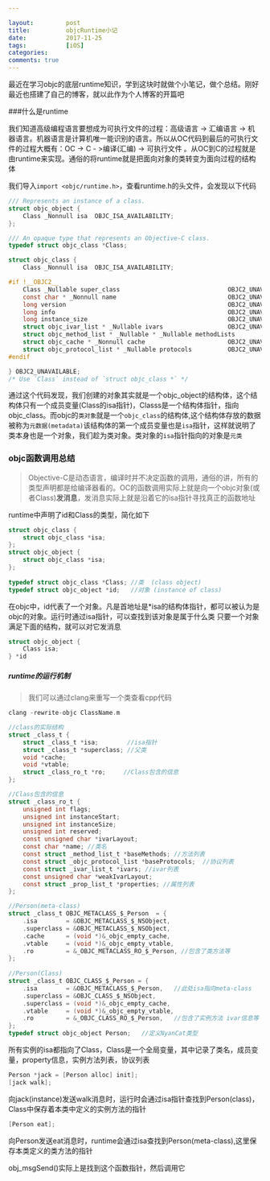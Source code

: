 ```yaml
---

layout:         post
title:          objcRuntime小记
date:           2017-11-25
tags:           [iOS]
categories:
comments: true
---
```


最近在学习objc的底层runtime知识，学到这块时就做个小笔记，做个总结。刚好最近也搭建了自己的博客，就以此作为个人博客的开篇吧

###什么是runtime

我们知道高级编程语言要想成为可执行文件的过程：高级语言 -> 汇编语言 -> 机器语言。机器语言是计算机唯一能识别的语言。所以从OC代码到最后的可执行文件的过程大概有：OC -> C - >编译(汇编) -> 可执行文件 。从OC到C的过程就是由runtime来实现。通俗的将runtime就是把面向对象的类转变为面向过程的结构体

我们导入```import <objc/runtime.h>```，查看runtime.h的头文件，会发现以下代码

```objective-c
/// Represents an instance of a class.
struct objc_object {
    Class _Nonnull isa  OBJC_ISA_AVAILABILITY;
};
```

```objective-c
/// An opaque type that represents an Objective-C class.
typedef struct objc_class *Class;
```

```objective-c
struct objc_class {
    Class _Nonnull isa  OBJC_ISA_AVAILABILITY;

#if !__OBJC2__
    Class _Nullable super_class                              OBJC2_UNAVAILABLE;
    const char * _Nonnull name                               OBJC2_UNAVAILABLE;
    long version                                             OBJC2_UNAVAILABLE;
    long info                                                OBJC2_UNAVAILABLE;
    long instance_size                                       OBJC2_UNAVAILABLE;
    struct objc_ivar_list * _Nullable ivars                  OBJC2_UNAVAILABLE;
    struct objc_method_list * _Nullable * _Nullable methodLists                    OBJC2_UNAVAILABLE;
    struct objc_cache * _Nonnull cache                       OBJC2_UNAVAILABLE;
    struct objc_protocol_list * _Nullable protocols          OBJC2_UNAVAILABLE;
#endif

} OBJC2_UNAVAILABLE;
/* Use `Class` instead of `struct objc_class *` */
```

通过这个代码发现，我们创建的对象其实就是一个objc_object的结构体，这个结构体只有一个成员变量(Class的isa指针)，Classs是一个结构体指针，指向objc_class。而objc的```类对象```就是一个```objc_class```的结构体,这个结构体存放的数据被称为```元数据(metadata)```该结构体的第一个成员变量也是```isa```指针，这样就说明了类本身也是一个对象，我们趁为类对象。类对象的```isa```指针指向的对象是```元类```

### objc函数调用总结
> Objective-C是动态语言，编译时并不决定函数的调用，通俗的讲，所有的类型声明都是给编译器看的。OC的函数调用实际上就是向一个objc对象(或者Class)**发消息**，发消息实际上就是沿着它的isa指针寻找真正的函数地址

runtime中声明了id和Class的类型，简化如下
```objective-c
struct objc_class {
    struct objc_class *isa;
};
struct objc_object {
    struct objc_class *isa;
};
 
typedef struct objc_class *Class; //类  (class object)
typedef struct objc_object *id;   //对象 (instance of class)
```

在objc中，id代表了一个对象。凡是首地址是*isa的结构体指针，都可以被认为是objc的对象。运行时通过isa指针，可以查找到该对象是属于什么类
只要一个对象满足下面的结构，就可以对它发消息
```objective-c
struct objc_object {
    Class isa;
} *id
```
##### runtime的运行机制
> 我们可以通过clang来重写一个类查看cpp代码
```objective-c
clang -rewrite-objc ClassName.m
```

```objective-c
//class的实际结构
struct _class_t {
	struct _class_t *isa;        //isa指针
	struct _class_t *superclass; //父类
	void *cache;
	void *vtable;
	struct _class_ro_t *ro;     //Class包含的信息
};

//Class包含的信息
struct _class_ro_t {
	unsigned int flags;
	unsigned int instanceStart;
	unsigned int instanceSize;
	unsigned int reserved;
	const unsigned char *ivarLayout;
	const char *name; //类名
	const struct _method_list_t *baseMethods; //方法列表
	const struct _objc_protocol_list *baseProtocols;  //协议列表
	const struct _ivar_list_t *ivars; //ivar列表
	const unsigned char *weakIvarLayout;
	const struct _prop_list_t *properties; //属性列表
};

//Person(meta-class)
struct _class_t OBJC_METACLASS_$_Person  = {
	.isa        = &OBJC_METACLASS_$_NSObject,
	.superclass = &OBJC_METACLASS_$_NSObject,
	.cache      = (void *)&_objc_empty_cache,
	.vtable     = (void *)&_objc_empty_vtable,
	.ro         = &_OBJC_METACLASS_RO_$_Person, //包含了类方法等
};
 
//Person(Class)
struct _class_t OBJC_CLASS_$_Person = {
	.isa        = &OBJC_METACLASS_$_Person,   //此处isa指向meta-class
	.superclass = &OBJC_CLASS_$_NSObject,
	.superclass = (void *)&_objc_empty_cache,
	.vtable     = (void *)&_objc_empty_vtable,
	.ro         = &_OBJC_CLASS_RO_$_Person,   //包含了实例方法 ivar信息等
};
typedef struct objc_object Person;   //定义NyanCat类型

```
所有实例的isa都指向了Class，Class是一个全局变量，其中记录了类名，成员变量，property信息，实例方法列表，协议列表

```objective-c
Person *jack = [Person alloc] init];
[jack walk];
```
向jack(instance)发送walk消息时，运行时会通过isa指针查找到Person(class)，Class中保存着本类中定义的实例方法的指针
```objective-c
[Person eat];
```
向Person发送eat消息时，runtime会通过isa查找到Person(meta-class),这里保存本类定义的类方法的指针

obj_msgSend()实际上是找到这个函数指针，然后调用它



